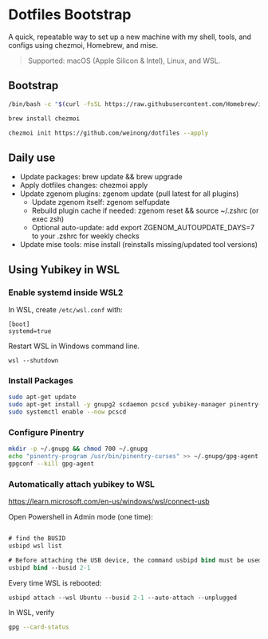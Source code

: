 # Dotfiles Bootstrap

A quick, repeatable way to set up a new machine with my shell, tools, and configs using chezmoi, Homebrew, and mise.

> Supported: macOS (Apple Silicon & Intel), Linux, and WSL.

## Bootstrap

```sh
/bin/bash -c "$(curl -fsSL https://raw.githubusercontent.com/Homebrew/install/HEAD/install.sh)"

brew install chezmoi

chezmoi init https://github.com/weinong/dotfiles --apply
```

## Daily use

- Update packages: brew update && brew upgrade
- Apply dotfiles changes: chezmoi apply
- Update zgenom plugins: zgenom update  (pull latest for all plugins)
  - Update zgenom itself: zgenom selfupdate
  - Rebuild plugin cache if needed: zgenom reset && source ~/.zshrc (or exec zsh)
  - Optional auto-update: add export ZGENOM_AUTOUPDATE_DAYS=7 to your .zshrc for weekly checks
- Update mise tools: mise install (reinstalls missing/updated tool versions)

## Using Yubikey in WSL

### Enable systemd inside WSL2

In WSL, create `/etc/wsl.conf` with:

```
[boot]
systemd=true
```

Restart WSL in Windows command line.

```
wsl --shutdown
```

### Install Packages

```sh
sudo apt-get update
sudo apt-get install -y gnupg2 scdaemon pcscd yubikey-manager pinentry-curses
sudo systemctl enable --now pcscd
```

### Configure Pinentry

```sh
mkdir -p ~/.gnupg && chmod 700 ~/.gnupg
echo "pinentry-program /usr/bin/pinentry-curses" >> ~/.gnupg/gpg-agent.conf
gpgconf --kill gpg-agent
```

### Automatically attach yubikey to WSL

https://learn.microsoft.com/en-us/windows/wsl/connect-usb

Open Powershell in Admin mode (one time):
```ps

# find the BUSID
usbipd wsl list

# Before attaching the USB device, the command usbipd bind must be used to share the device, allowing it to be attached to WSL.
usbipd bind --busid 2-1
```

Every time WSL is rebooted:

```ps
usbipd attach --wsl Ubuntu --busid 2-1 --auto-attach --unplugged
```

In WSL, verify

```sh
gpg --card-status
```
